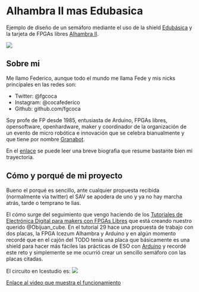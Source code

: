 # Alhambra II mas Edubasica

Ejemplo de diseño de un semáforo mediante el uso de la shield [Edubásica](http://www.practicasconarduino.com/) y la tarjeta de FPGAs libres [Alhambra II](https://alhambrabits.com/). 

![](https://github.com/fgcoca/semaforos/blob/master/fgcoca/Alhambra-II_plus_Edubasica/Img/Image-1.jpg)

## Sobre mi

Me llamo Federico, aunque todo el mundo me llama Fede y mis nicks principales en las redes son:
* Twitter: @fgcoca
* Instagram: @cocafederico
* Github: github.com/fgcoca

Soy profe de FP desde 1985, entusiasta de Arduino, FPGAs libres, opensoftware, openhardware, maker y coordinador de la organización de un evento de micro robótica e innovación que se celebra bianualmente y que tiene por nombre [Granabot](https://sites.google.com/site/granabot18/).

En el [enlace](http://faberresidency.com/project/federico-coca/) se puede leer una breve biografia que resume bastante bien mi trayectoria.

## Cómo y porqué de mi proyecto

Bueno el porqué es sencillo, ante cualquier propuesta recibida (normalmente via twitter) el SAV se apodera de uno y ya no hay marcha atrás, tarde o temprano te lias. 

El cómo surge del seguimiento que vengo haciendo de los [Tutoriales de Electrónica Digital para makers con FPGAs Libres](https://github.com/Obijuan/digital-electronics-with-open-FPGAs-tutorial/wiki) que está creando nuestro querido @Obijuan_cube. En el tutorial 29 hace una propuesta de trabajo con dos placas, la FPGA Icezum Alhambra y Arduino y en algún momento recordé que en el cajón del TODO tenía una placa que básicamente es una shield para hacer más fáciles las prácticas de ESO con [Arduino](https://www.arduino.cc/) y recordé este reto y simplemente se me ocurrió crear un sencillo semáforo con las placas citadas.

El circuito en Icestudio es: 
![](https://github.com/fgcoca/semaforos/blob/master/fgcoca/Alhambra-II_plus_Edubasica/Img/Semaforo-icestudio.png)

[Enlace al video que muestra el funcionamiento](https://youtu.be/AGutzl2VoNY) 
